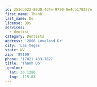 ```yaml
---
id: 251db522-89d0-4d4e-9790-0e4db170227e
first_name: Thanh
last_name: Do
license: DDS
services:
  - dentist
category: Dentists
address: '2866 Loveland Dr'
city: 'Las Vegas'
state: NV
zip: '89109'
phone: '(702) 433-7827'
title: 'Thanh Do'
_geoloc:
  lat: 36.1286
  lng: -115.03
---
```

